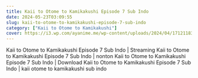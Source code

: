 ```yaml
---
title: Kaii to Otome to Kamikakushi Episode 7 Sub Indo
date: 2024-05-23T03:09:55
slug: kaii-to-otome-to-kamikakushi-episode-7-sub-indo
category: ["Kaii to Otome to Kamikakushi"]
cover: https://i3.wp.com/ayanime.me/wp-content/uploads/2024/04/1712118358-5463-141688.jpg
---
```


<p>Kaii to Otome to Kamikakushi Episode 7 Sub Indo | Streaming Kaii to Otome to Kamikakushi Episode 7 Sub Indo | nonton Kaii to Otome to Kamikakushi Episode 7 Sub Indo | Download Kaii to Otome to Kamikakushi Episode 7 Sub Indo | kaii otome to kamikakushi sub indo</p>

